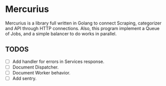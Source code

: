 # Mercurius

Mercurius is a library full written in Golang to connect Scraping, categorizer and API through HTTP connections. Also, this program implement a Queue of Jobs, and a simple balancer to do works in parallel.

## TODOS

- [ ] Add handler for errors in Services response.
- [ ] Document Dispatcher.
- [ ] Document Worker behavior.
- [ ] Add sentry.
